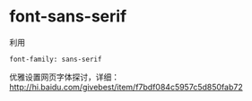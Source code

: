 font-sans-serif
===============

利用

    font-family: sans-serif

优雅设置网页字体探讨，详细：http://hi.baidu.com/givebest/item/f7bdf084c5957c5d850fab72


